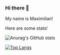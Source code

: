 ### Hi there 👋

My name is Maximilian!

Here are some stats!
<!--
**Maxwell929/maxwell929** is a ✨ _special_ ✨ repository because its `README.md` (this file) appears on your GitHub profile.

Here are some ideas to get you started:

- 🔭 I’m currently working on ...
- 🌱 I’m currently learning 
- 👯 I’m looking to collaborate on ...
- 🤔 I’m looking for help with ...
- 💬 Ask me about ...
- 📫 How to reach me: ...
- 😄 Pronouns: ...
- ⚡ Fun fact: ...
-->


<!-- 
&exclude_repo=github-readme-stats,anuraghazra.github.io -->

<!-- &hide=javascript,html -->


![Anurag's GitHub stats](https://maxwell929-stats-maxwell929.vercel.app/api?username=maxwell929&show_icons=true&theme=aura&include_all_commits=true&count_private=true)

[![Top Langs](https://maxwell929-stats-maxwell929.vercel.app/api/top-langs/?username=maxwell929&theme=aura&langs_count=8&layout=compact&card_width=800?exclude_repo=Bauteam&hide=html,swift,Cmake)](https://github.com/anuraghazra/github-readme-stats)

